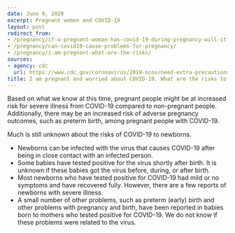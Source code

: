 ```yaml
---
date: June 9, 2020
excerpt: Pregnant women and COVID-19
layout: post
redirect_from:
- /pregnancy/if-a-pregnant-woman-has-covid-19-during-pregnancy-will-it-hurt-the-baby/
- /pregnancy/can-covid19-cause-problems-for-pregnancy/
- /pregnancy/i-am-pregnant-what-are-the-risks/
sources:
- agency: cdc
  url: https://www.cdc.gov/coronavirus/2019-ncov/need-extra-precautions/pregnancy-breastfeeding.html
title: I am pregnant and worried about COVID-19. What are the risks to me and my baby?
---
```


Based on what we know at this time, pregnant people might be at increased risk for severe illness from COVID-19 compared to non-pregnant people. Additionally, there may be an increased risk of adverse pregnancy outcomes, such as preterm birth, among pregnant people with COVID-19.

Much is still unknown about the risks of COVID-19 to newborns.

- Newborns can be infected with the virus that causes COVID-19 after being in close contact with an infected person.
- Some babies have tested positive for the virus shortly after birth. It is unknown if these babies got the virus before, during, or after birth.
- Most newborns who have tested positive for COVID-19 had mild or no symptoms and have recovered fully. However, there are a few reports of newborns with severe illness.
- A small number of other problems, such as preterm (early) birth and other problems with pregnancy and birth, have been reported in babies born to mothers who tested positive for COVID-19. We do not know if these problems were related to the virus.